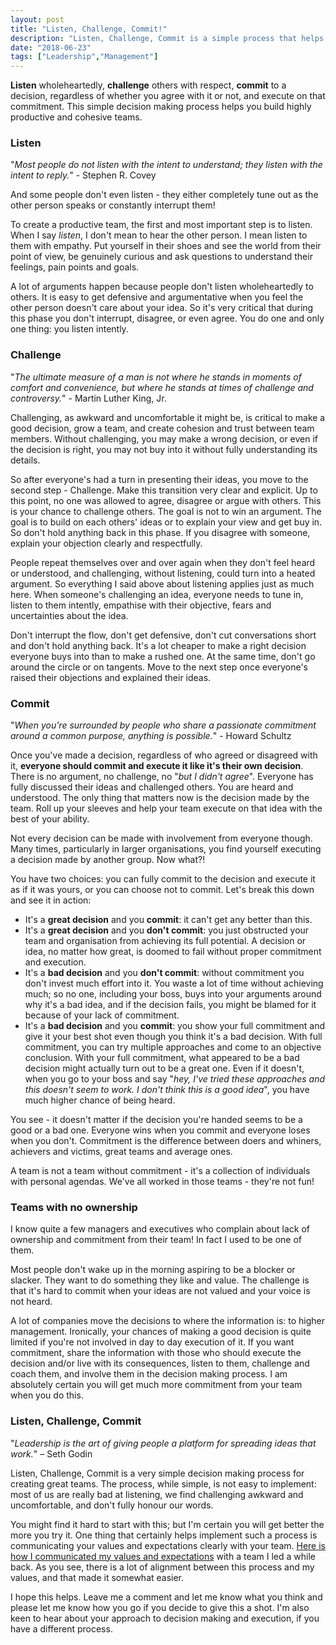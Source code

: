 ```yaml
---
layout: post
title: "Listen, Challenge, Commit!"
description: "Listen, Challenge, Commit is a simple process that helps you build highly productive and cohesive teams"
date: "2018-06-23"
tags: ["Leadership","Management"]
---
```


**Listen** wholeheartedly, **challenge** others with respect, **commit** to a decision, regardless of whether you agree with it or not, and execute on that commitment. This simple decision making process helps you build highly productive and cohesive teams.

### Listen
"*Most people do not listen with the intent to understand; they listen with the intent to reply.*" - Stephen R. Covey

And some people don't even listen - they either completely tune out as the other person speaks or constantly interrupt them!

To create a productive team, the first and most important step is to listen. When I say *listen*, I don't mean to hear the other person. I mean listen to them with empathy. Put yourself in their shoes and see the world from their point of view, be genuinely curious and ask questions to understand their feelings, pain points and goals.

A lot of arguments happen because people don't listen wholeheartedly to others. It is easy to get defensive and argumentative when you feel the other person doesn't care about your idea. So it's very critical that during this phase you don't interrupt, disagree, or even agree. You do one and only one thing: you listen intently.

### Challenge
"*The ultimate measure of a man is not where he stands in moments of comfort and convenience, but where he stands at times of challenge and controversy.*" - Martin Luther King, Jr.

Challenging, as awkward and uncomfortable it might be, is critical to make a good decision, grow a team, and create cohesion and trust between team members. Without challenging, you may make a wrong decision, or even if the decision is right, you may not buy into it without fully understanding its details.

So after everyone's had a turn in presenting their ideas, you move to the second step - Challenge. Make this transition very clear and explicit. Up to this point, no one was allowed to agree, disagree or argue with others. This is your chance to challenge others. The goal is not to win an argument. The goal is to build on each others' ideas or to explain your view and get buy in. So don't hold anything back in this phase. If you disagree with someone, explain your objection clearly and respectfully.

People repeat themselves over and over again when they don't feel heard or understood, and challenging, without listening, could turn into a heated argument. So everything I said above about listening applies just as much here. When someone's challenging an idea, everyone needs to tune in, listen to them intently, empathise with their objective, fears and uncertainties about the idea.

Don't interrupt the flow, don't get defensive, don't cut conversations short and don't hold anything back. It's a lot cheaper to make a right decision everyone buys into than to make a rushed one. At the same time, don't go around the circle or on tangents. Move to the next step once everyone's raised their objections and explained their ideas.

### Commit
"*When you're surrounded by people who share a passionate commitment around a common purpose, anything is possible.*" - Howard Schultz

Once you've made a decision, regardless of who agreed or disagreed with it, **everyone should commit and execute it like it's their own decision**. There is no argument, no challenge, no "*but I didn't agree*". Everyone has fully discussed their ideas and challenged others. You are heard and understood. The only thing that matters now is the decision made by the team. Roll up your sleeves and help your team execute on that idea with the best of your ability.

Not every decision can be made with involvement from everyone though. Many times, particularly in larger organisations, you find yourself executing a decision made by another group. Now what?!

You have two choices: you can fully commit to the decision and execute it as if it was yours, or you can choose not to commit. Let's break this down and see it in action:

  - It's a **great decision** and you **commit**: it can't get any better than this.
  - It's a **great decision** and you **don't commit**: you just obstructed your team and organisation from achieving its full potential. A decision or idea, no matter how great, is doomed to fail without proper commitment and execution.
  - It's a **bad decision** and you **don't commit**: without commitment you don't invest much effort into it. You waste a lot of time without achieving much; so no one, including your boss, buys into your arguments around why it's a bad idea, and if the decision fails, you might be blamed for it because of your lack of commitment.
  - It's a **bad decision** and you **commit**: you show your full commitment and give it your best shot even though you think it's a bad decision. With full commitment, you can try multiple approaches and come to an objective conclusion. With your full commitment, what appeared to be a bad decision might actually turn out to be a great one. Even if it doesn't, when you go to your boss and say "*hey, I've tried these approaches and this doesn't seem to work. I don't think this is a good idea*", you have much higher chance of being heard.

You see - it doesn't matter if the decision you're handed seems to be a good or a bad one. Everyone wins when you commit and everyone loses when you don't. Commitment is the difference between doers and whiners, achievers and victims, great teams and average ones.

A team is not a team without commitment - it's a collection of individuals with personal agendas. We've all worked in those teams - they're not fun!

### Teams with no ownership
I know quite a few managers and executives who complain about lack of ownership and commitment from their team! In fact I used to be one of them.

Most people don't wake up in the morning aspiring to be a blocker or slacker. They want to do something they like and value. The challenge is that it's hard to commit when your ideas are not valued and your voice is not heard.

A lot of companies move the decisions to where the information is: to higher management. Ironically, your chances of making a good decision is quite limited if you're not involved in day to day execution of it. If you want commitment, share the information with those who should execute the decision and/or live with its consequences, listen to them, challenge and coach them, and involve them in the decision making process. I am absolutely certain you will get much more commitment from your team when you do this.

### Listen, Challenge, Commit
"*Leadership is the art of giving people a platform for spreading ideas that work.*" – Seth Godin

Listen, Challenge, Commit is a very simple decision making process for creating great teams. The process, while simple, is not easy to implement: most of us are really bad at listening, we find challenging awkward and uncomfortable, and don't fully honour our words.

You might find it hard to start with this; but I'm certain you will get better the more you try it. One thing that certainly helps implement such a process is communicating your values and expectations clearly with your team. [Here is how I communicated my values and expectations](/be-clear-and-explicit-about-your-values-and-expectations) with a team I led a while back. As you see, there is a lot of alignment between this process and my values, and that made it somewhat easier.

I hope this helps. Leave me a comment and let me know what you think and please let me know how you go if you decide to give this a shot. I'm also keen to hear about your approach to decision making and execution, if you have a different process.
